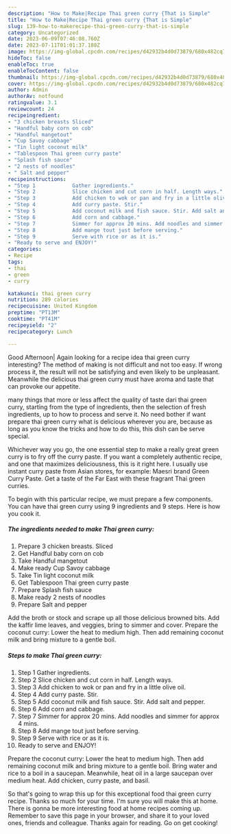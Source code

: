 ```yaml
---
description: "How to Make|Recipe Thai green curry {That is Simple"
title: "How to Make|Recipe Thai green curry {That is Simple"
slug: 139-how-to-makerecipe-thai-green-curry-that-is-simple
category: Uncategorized
date: 2023-06-09T07:46:08.760Z
date: 2023-07-11T01:01:37.188Z
image: https://img-global.cpcdn.com/recipes/d42932b4d0d73879/680x482cq70/thai-green-curry-recipe-main-photo.jpg
hideToc: false
enableToc: true
enableTocContent: false
thumbnail: https://img-global.cpcdn.com/recipes/d42932b4d0d73879/680x482cq70/thai-green-curry-recipe-main-photo.jpg
cover: https://img-global.cpcdn.com/recipes/d42932b4d0d73879/680x482cq70/thai-green-curry-recipe-main-photo.jpg
author: Admin
authorAv: notfound
ratingvalue: 3.1
reviewcount: 24
recipeingredient:
- "3 chicken breasts Sliced"
- "Handful baby corn on cob"
- "Handful mangetout"
- "Cup Savoy cabbage"
- "Tin light coconut milk"
- "Tablespoon Thai green curry paste"
- "Splash fish sauce"
- "2 nests of noodles"
- " Salt and pepper"
recipeinstructions:
- "Step 1            Gather ingredients."
- "Step 2            Slice chicken and cut corn in half. Length ways."
- "Step 3            Add chicken to wok or pan and fry in a little olive oil."
- "Step 4            Add curry paste. Stir."
- "Step 5            Add coconut milk and fish sauce. Stir. Add salt and pepper."
- "Step 6            Add corn and cabbage."
- "Step 7            Simmer for approx 20 mins. Add noodles and simmer for approx 4 mins."
- "Step 8            Add mange tout just before serving."
- "Step 9            Serve with rice or as it is."
- "Ready to serve and ENJOY!"
categories:
- Recipe
tags:
- thai
- green
- curry

katakunci: thai green curry 
nutrition: 289 calories
recipecuisine: United Kingdom
preptime: "PT13M"
cooktime: "PT41M"
recipeyield: "2"
recipecategory: Lunch

---
```



Good Afternoon| Again looking for a recipe idea thai green curry interesting? The method of making is not difficult and not too easy. If wrong process it, the result will not be satisfying and even likely to be unpleasant. Meanwhile the delicious thai green curry must have aroma and taste that can provoke our appetite.






many things that more or less affect the quality of taste dari thai green curry, starting from the type of ingredients, then the selection of fresh ingredients, up to how to process and serve it. No need bother if want prepare thai green curry what is delicious wherever you are, because as long as you know the tricks and how to do this, this dish can be serve special.


Whichever way you go, the one essential step to make a really great green curry is to fry off the curry paste. If you want a completely authentic recipe, and one that maximizes deliciousness, this is it right here. I usually use instant curry paste from Asian stores, for example: Maesri brand Green Curry Paste. Get a taste of the Far East with these fragrant Thai green curries.


To begin with this particular recipe, we must prepare a few components. You can have thai green curry using 9 ingredients and 9 steps. Here is how you cook it.

<!--inarticleads1-->

##### The ingredients needed to make Thai green curry:

1. Prepare 3 chicken breasts. Sliced
1. Get Handful baby corn on cob
1. Take Handful mangetout
1. Make ready Cup Savoy cabbage
1. Take Tin light coconut milk
1. Get Tablespoon Thai green curry paste
1. Prepare Splash fish sauce
1. Make ready 2 nests of noodles
1. Prepare  Salt and pepper


Add the broth or stock and scrape up all those delicious browned bits. Add the kaffir lime leaves, and veggies, bring to simmer and cover. Prepare the coconut curry: Lower the heat to medium high. Then add remaining coconut milk and bring mixture to a gentle boil. 

<!--inarticleads2-->

##### Steps to make Thai green curry:

1. Step 1            Gather ingredients.
1. Step 2            Slice chicken and cut corn in half. Length ways.
1. Step 3            Add chicken to wok or pan and fry in a little olive oil.
1. Step 4            Add curry paste. Stir.
1. Step 5            Add coconut milk and fish sauce. Stir. Add salt and pepper.
1. Step 6            Add corn and cabbage.
1. Step 7            Simmer for approx 20 mins. Add noodles and simmer for approx 4 mins.
1. Step 8            Add mange tout just before serving.
1. Step 9            Serve with rice or as it is.
1. Ready to serve and ENJOY!

Prepare the coconut curry: Lower the heat to medium high. Then add remaining coconut milk and bring mixture to a gentle boil. Bring water and rice to a boil in a saucepan. Meanwhile, heat oil in a large saucepan over medium heat. Add chicken, curry paste, and basil. 

So that's going to wrap this up for this exceptional food thai green curry recipe. Thanks so much for your time. I'm sure you will make this at home. There is gonna be more interesting food at home recipes coming up. Remember to save this page in your browser, and share it to your loved ones, friends and colleague. Thanks again for reading. Go on get cooking!
